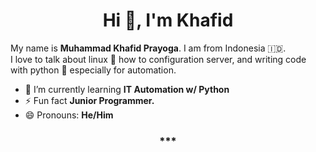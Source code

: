 <h1 align="center">Hi 👋, I'm Khafid</h1>  


My name is **Muhammad Khafid Prayoga**. I am from Indonesia 🇮🇩.  
I love to talk about linux :penguin: how to configuration server, and writing code with python :snake: especially for automation.   
- 🌱 I’m currently learning **IT Automation w/ Python**
- ⚡ Fun fact **Junior Programmer.**
- 😄 Pronouns: **He/Him**  

<h3 align="center">***</h3>   
